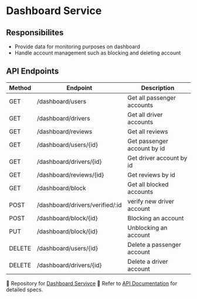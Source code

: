 # Dashboard Service

## Responsibilites
- Provide data for monitoring purposes on dashboard
- Handle account management such as blocking and deleting account

## API Endpoints

|Method| Endpoint | Description |
|------|----------|-------------|
| GET | /dashboard/users | Get all passenger accounts|
| GET | /dashboard/drivers | Get all driver accounts|
| GET | /dashboard/reviews | Get all reviews|
| GET | /dashboard/users/{id} | Get passenger account by id|
| GET | /dashboard/drivers/{id} | Get driver account by id|
| GET | /dashboard/reviews/{id} | Get reviews by id|
| GET | /dashboard/block | Get all blocked accounts|
| POST | /dashboard/drivers/verified/:id | verify new driver account|
| POST | /dashboard/block/{id} | Blocking an account |
| PUT | /dashboard/block/{id} | Unblocking an account|
| DELETE | /dashboard/users/{id} | Delete a passenger account|
| DELETE | /dashboard/drivers/{id} | Delete a driver account|

🔗 Repository for [Dashboard Servivce](https://github.com/GabrielMoody/mikronet-dashboard-service)
📜 Refer to [API Documentation](../api-docs/openapi.yaml) for detailed specs.